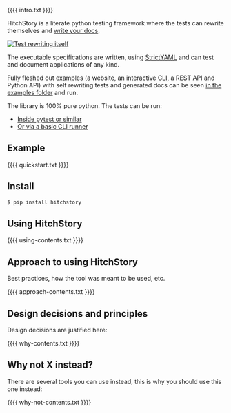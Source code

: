 {{{{ intro.txt }}}}

HitchStory is a literate python testing framework where the tests can rewrite themselves and [write your docs](approach/triality).

[![Test rewriting itself](https://hitchdev.com/images/video-thumb.png)](http://www.youtube.com/watch?v=Aqk5Sao27O0 "Test rewriting itself")

The executable specifications are written, using [StrictYAML](why/strictyaml) and
can test and document applications of any kind.

Fully fleshed out examples (a website, an interactive CLI, a REST API and Python API) with self rewriting tests and generated docs can be seen
[in the examples folder](https://github.com/hitchdev/hitchstory/tree/master/examples)
and run.

The library is 100% pure python. The tests can be run:

* [Inside pytest or similar](https://hitchdev.com/hitchstory/using/pytest)
* [Or via a basic CLI runner](using/basic-cli)


## Example

{{{{ quickstart.txt }}}}


## Install

```bash
$ pip install hitchstory
```

## Using HitchStory

{{{{ using-contents.txt }}}}

## Approach to using HitchStory

Best practices, how the tool was meant to be used, etc.

{{{{ approach-contents.txt }}}}

## Design decisions and principles

Design decisions are justified here:

{{{{ why-contents.txt }}}}

## Why not X instead?

There are several tools you can use instead, this is why you should use this one instead:

{{{{ why-not-contents.txt }}}}
